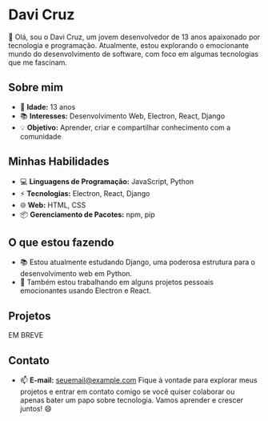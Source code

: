 # Davi Cruz

👋 Olá, sou o Davi Cruz, um jovem desenvolvedor de 13 anos apaixonado por tecnologia e programação. Atualmente, estou explorando o emocionante mundo do desenvolvimento de software, com foco em algumas tecnologias que me fascinam.

## Sobre mim

- 🌟 **Idade:** 13 anos
- 📚 **Interesses:** Desenvolvimento Web, Electron, React, Django
- 💡 **Objetivo:** Aprender, criar e compartilhar conhecimento com a comunidade

## Minhas Habilidades

- 💻 **Linguagens de Programação:** JavaScript, Python
- ⚡ **Tecnologias:** Electron, React, Django
- 🌐 **Web:** HTML, CSS
- 📦 **Gerenciamento de Pacotes:** npm, pip

## O que estou fazendo

- 📚 Estou atualmente estudando Django, uma poderosa estrutura para o desenvolvimento web em Python.
- 🚀 Também estou trabalhando em alguns projetos pessoais emocionantes usando Electron e React.

## Projetos
EM BREVE

## Contato

- 📫 **E-mail:** seuemail@example.com
Fique à vontade para explorar meus projetos e entrar em contato comigo se você quiser colaborar ou apenas bater um papo sobre tecnologia. Vamos aprender e crescer juntos! 😄
